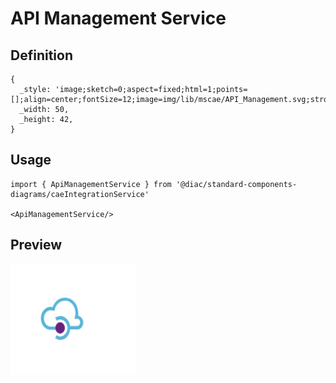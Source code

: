 # API Management Service

## Definition

```
{
  _style: 'image;sketch=0;aspect=fixed;html=1;points=[];align=center;fontSize=12;image=img/lib/mscae/API_Management.svg;strokeColor=none;',
  _width: 50,
  _height: 42,
}
```

## Usage

```
import { ApiManagementService } from '@diac/standard-components-diagrams/caeIntegrationService'

<ApiManagementService/>
```

## Preview

<img src="./api-management-service.png" width="200"/>
